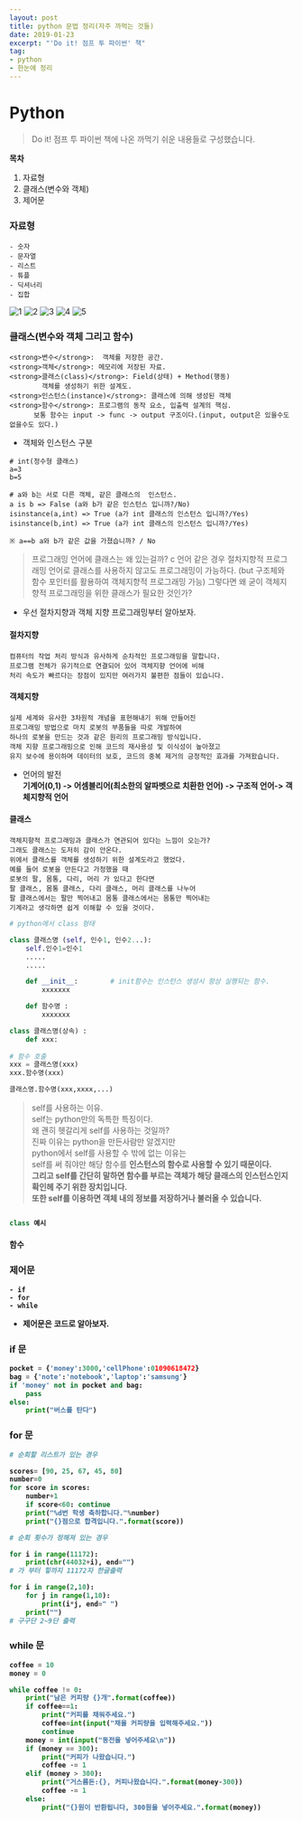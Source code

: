 ```yaml
---
layout: post
title: python 문법 정리(자주 까먹는 것들)
date: 2019-01-23
excerpt: "'Do it! 점프 투 파이썬' 책"
tag:
- python
- 한눈에 정리
---
```


# Python
> Do it! 점프 투 파이썬 책에 나온 까먹기 쉬운 내용들로 구성했습니다. <br>

<strong>목차</strong>
1. 자료형
2. 클래스(변수와 객체) 
3. 제어문

### 자료형

```
- 숫자
- 문자열
- 리스트 
- 튜플
- 딕셔너리
- 집합
```
![1](https://user-images.githubusercontent.com/33630505/51591743-31bf7400-1f31-11e9-9b71-9850268ac951.jpg)
![2](https://user-images.githubusercontent.com/33630505/51591744-32580a80-1f31-11e9-9276-066bce8166ed.jpg)
![3](https://user-images.githubusercontent.com/33630505/51591745-32580a80-1f31-11e9-9b81-f6c7fcb9cd3a.jpg)
![4](https://user-images.githubusercontent.com/33630505/51591746-32580a80-1f31-11e9-9156-0534ecd4a94d.jpg)
![5](https://user-images.githubusercontent.com/33630505/51591748-32f0a100-1f31-11e9-8f6c-ef46202eacff.jpg)

### 클래스(변수와 객체 그리고 함수)

```
<strong>변수</strong>:  객체를 저장한 공간.
<strong>객체</strong>: 메모리에 저장된 자료.
<strong>클래스(class)</strong>: Field(상태) + Method(행동) 
        객체를 생성하기 위한 설계도.
<strong>인스턴스(instance)</strong>: 클래스에 의해 생성된 객체
<strong>함수</strong>: 프로그램의 동작 요소, 입출력 설계의 핵심. 
      보통 함수는 input -> func -> output 구조이다.(input, output은 있을수도 없을수도 있다.)
```
* 객체와 인스턴스 구분

```
# int(정수형 클래스)
a=3
b=5

# a와 b는 서로 다른 객체, 같은 클래스의  인스턴스. 
a is b => False (a와 b가 같은 인스턴스 입니까?/No)
isinstance(a,int) => True (a가 int 클래스의 인스턴스 입니까?/Yes)
isinstance(b,int) => True (a가 int 클래스의 인스턴스 입니까?/Yes)

※ a==b a와 b가 같은 값을 가졌습니까? / No 
```

> 프로그래밍 언어에 클래스는 왜 있는걸까?
c 언어 같은 경우 절차지향적 프로그래밍 언어로 클래스를 사용하지 않고도 
프로그래밍이 가능하다. (but 구조체와 함수 포인터를 활용하여 객체지향적 프로그래밍 가능)
그렇다면 왜 굳이 객체지향적 프로그래밍을 위한 클래스가 필요한 것인가?


* 우선 절차지향과 객체 지향 프로그래밍부터 알아보자.
#### 절차지향
```
컴퓨터의 작업 처리 방식과 유사하게 순차적인 프로그래밍을 말합니다.
프로그램 전체가 유기적으로 연결되어 있어 객체지향 언어에 비해 
처리 속도가 빠르다는 장점이 있지만 여러가지 불편한 점들이 있습니다.
```

#### 객체지향 
```
실제 세계와 유사한 3차원적 개념을 표현해내기 위해 만들어진 
프로그래밍 방법으로 마치 로봇의 부품들을 따로 개발하여 
하나의 로봇을 만드는 것과 같은 원리의 프로그래밍 방식입니다. 
객체 지향 프로그래밍으로 인해 코드의 재사용성 및 이식성이 높아졌고
유지 보수에 용이하며 데이터의 보호, 코드의 중복 제거의 긍정적인 효과를 가져왔습니다.
```
* 언어의 발전<br> 
<strong>기계어(0,1) -> 어셈블리어(최소한의 알파벳으로 치환한 언어) -> 구조적 언어-> 객체지향적 언어</strong>


#### 클래스 
```
객체지향적 프로그래밍과 클래스가 연관되어 있다는 느낌이 오는가?
그래도 클래스는 도저히 감이 안온다. 
위에서 클래스를 객체를 생성하기 위한 설계도라고 했었다. 
예를 들어 로봇을 만든다고 가정했을 때 
로봇의 팔, 몸통, 다리, 머리 가 있다고 한다면 
팔 클래스, 몸통 클래스, 다리 클래스, 머리 클래스를 나누어 
팔 클래스에서는 팔만 찍어내고 몸통 클래스에서는 몸통만 찍어내는 
기계라고 생각하면 쉽게 이해할 수 있을 것이다. 
```

```python
# python에서 class 형태

class 클래스명 (self, 인수1, 인수2...):
	self.인수1=인수1
	.....
	.....

	def __init__:        # init함수는 인스턴스 생성시 항상 실행되는 함수.
		xxxxxxx

	def 함수명 :
		xxxxxxx

class 클래스명(상속) :
	def xxx:
	
# 함수 호출 
xxx = 클래스명(xxx) 
xxx.함수명(xxx)

클래스명.함수명(xxx,xxxx,...)

```
> self를 사용하는 이유. <br>
  self는 python만의 독특한 특징이다.<br>
  왜 괜히 헷갈리게 self를 사용하는 것일까?<br>
  진짜 이유는 python을 만든사람만 알겠지만<br>
  python에서 self를 사용할 수 밖에 없는 이유는<br> 
  self를 써 줘야만 해당 함수를 <strong>인스턴스의 함수<strong>로 사용할 수 있기 때문이다.<br> 
  그리고 self를 간단히 말하면 함수를 부르는 객체가 
  해당 클래스의 인스턴스인지 확인헤 주기 위한 장치입니다.<br> 
  또한 self를 이용하면 객체 내의 정보를 저장하거나 불러올 수 있습니다.<br>


```python

class 예시 
```

#### 함수 


### 제어문 

```
- if 
- for 
- while 
```
* 제어문은 코드로 알아보자.

### if 문

```python
pocket = {'money':3000,'cellPhone':01090618472}
bag = {'note':'notebook','laptop':'samsung'}
if 'money' not in pocket and bag:
	pass
else: 
	print("버스를 탄다")
```	

### for 문 

```python 
# 순회할 리스트가 있는 경우

scores= [90, 25, 67, 45, 80]
number=0
for score in scores:
	number+1
	if score<60: continue
	print("%d번 학생 축하합니다."%number)
	print("{}점으로 합격입니다.".format(score))
```
```python
# 순회 횟수가 정해져 있는 경우

for i in range(11172):
	print(chr(44032+i), end="")
# 가 부터 힣까지 11172자 한글출력

for i in range(2,10):
	for j in range(1,10):
		print(i*j, end=" ")
	print("")
# 구구단 2~9단 출력 
```
### while 문

```python
coffee = 10
money = 0

while coffee != 0:
    print("남은 커피량 {}개".format(coffee))
    if coffee==1:
        print("커피를 채워주세요.")
        coffee=int(input("채울 커피량을 입력해주세요."))
        continue
    money = int(input("동전을 넣어주세요\n"))
    if (money == 300):
        print("커피가 나왔습니다.")
        coffee -= 1
    elif (money > 300):
        print("거스름돈:{}, 커피나왔습니다.".format(money-300))
        coffee -= 1
    else:
        print("{}원이 반환됩니다, 300원을 넣어주세요.".format(money))
```
